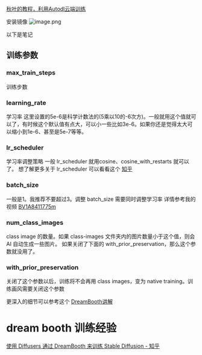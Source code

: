 
[秋叶的教程，利用Autodl云端训练](https://www.bilibili.com/video/BV1SR4y1y7Lv/?spm_id_from=333.337.search-card.all.click&vd_source=81223299ca5d449a34daaab3e1102d1d)

安装镜像
![image.png](https://qhdtc.oss-cn-chengdu.aliyuncs.com/obsidian/20230428115101.png)


以下是笔记

## 训练参数
### max_train_steps[](http://region-41.seetacloud.com:37050/jupyter/lab/tree/autodl-tmp/dreambooth-aki/dreambooth-aki.ipynb#max_train_steps)

训练步数

### learning_rate[](http://region-41.seetacloud.com:37050/jupyter/lab/tree/autodl-tmp/dreambooth-aki/dreambooth-aki.ipynb#learning_rate)

学习率 这里设置的5e-6是科学计数法的(5乘以10的-6次方)。一般就用这个值就可以了，有时候这个默认值有点大，可以小一些比如3e-6。如果你还是觉得太大可以缩小到1e-6、甚至是5e-7等等。

### lr_scheduler[](http://region-41.seetacloud.com:37050/jupyter/lab/tree/autodl-tmp/dreambooth-aki/dreambooth-aki.ipynb#lr_scheduler)

学习率调整策略 一般 lr_scheduler 就用cosine、cosine_with_restarts 就可以了。 想了解更多关于 lr_scheduler 可以看看这个 [知乎](https://www.zhihu.com/question/315772308/answer/2384958925)

### batch_size[](http://region-41.seetacloud.com:37050/jupyter/lab/tree/autodl-tmp/dreambooth-aki/dreambooth-aki.ipynb#batch_size)

一般是1。我推荐不要超过3。调整 batch_size 需要同时调整学习率 详情参考我的视频 [BV1A8411775m](https://www.bilibili.com/video/BV1A8411775m/)

### num_class_images[](http://region-41.seetacloud.com:37050/jupyter/lab/tree/autodl-tmp/dreambooth-aki/dreambooth-aki.ipynb#num_class_images)

class image 的数量。如果 class-images 文件夹内的图片数量小于这个值，则会 AI 自动生成一些图片。 如果关闭了下面的 with_prior_preservation，那么这个参数就没用了。

### with_prior_preservation[](http://region-41.seetacloud.com:37050/jupyter/lab/tree/autodl-tmp/dreambooth-aki/dreambooth-aki.ipynb#with_prior_preservation)

关闭了这个参数以后，训练将不会再用 class images，变为 native training。训练画风需要关闭这个参数

更深入的细节可以参考这个 [DreamBooth讲解](https://guide.novelai.dev/advanced/finetuning/dreambooth)



# dream booth 训练经验
[使用 Diffusers 通过 DreamBooth 来训练 Stable Diffusion - 知乎](https://zhuanlan.zhihu.com/p/601410397?utm_medium=social&utm_oi=1016698504294465536&utm_psn=1630675493367205888&utm_source=ZHShareTargetIDMore)